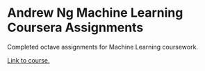 # Andrew Ng Machine Learning Coursera Assignments

Completed octave assignments for Machine Learning coursework.

[Link to course.](https://www.coursera.org/learn/machine-learning/)
